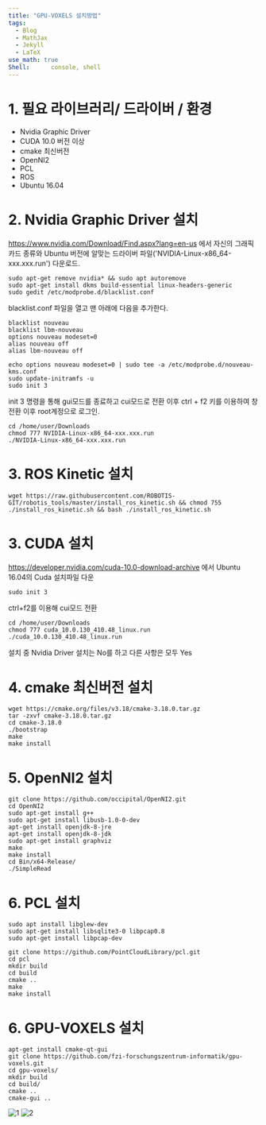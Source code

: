 ```yaml
---
title: "GPU-VOXELS 설치방법"
tags:
  - Blog
  - MathJax
  - Jekyll
  - LaTeX
use_math: true
Shell:      console, shell
---
```


# 1. 필요 라이브러리/ 드라이버 / 환경
* Nvidia Graphic Driver
* CUDA 10.0 버전 이상
* cmake 최신버전
* OpenNI2
* PCL
* ROS
* Ubuntu 16.04

# 2. Nvidia Graphic Driver 설치
https://www.nvidia.com/Download/Find.aspx?lang=en-us 에서 자신의 그래픽 카드 종류와 Ubuntu 버전에 알맞는 드라이버 파일('NVIDIA-Linux-x86_64-xxx.xxx.run') 다운로드.

```shell
sudo apt-get remove nvidia* && sudo apt autoremove 
sudo apt-get install dkms build-essential linux-headers-generic
sudo gedit /etc/modprobe.d/blacklist.conf
```

blacklist.conf 파일을 열고 맨 아래에 다음을 추가한다.
```
blacklist nouveau
blacklist lbm-nouveau
options nouveau modeset=0
alias nouveau off
alias lbm-nouveau off
```

```shell
echo options nouveau modeset=0 | sudo tee -a /etc/modprobe.d/nouveau-kms.conf
sudo update-initramfs -u
sudo init 3
```

init 3 명령을 통해 gui모드를 종료하고 cui모드로 전환 이후 ctrl + f2 키를 이용하여 창 전환
이후 root계정으로 로그인.

```shell
cd /home/user/Downloads
chmod 777 NVIDIA-Linux-x86_64-xxx.xxx.run
./NVIDIA-Linux-x86_64-xxx.xxx.run
```
# 3. ROS Kinetic 설치

```shell
wget https://raw.githubusercontent.com/ROBOTIS-GIT/robotis_tools/master/install_ros_kinetic.sh && chmod 755 ./install_ros_kinetic.sh && bash ./install_ros_kinetic.sh
```
# 3. CUDA 설치
https://developer.nvidia.com/cuda-10.0-download-archive 에서 Ubuntu 16.04의 Cuda 설치파일 다운

```shell
sudo init 3
```

ctrl+f2를 이용해 cui모드 전환
```shell
cd /home/user/Downloads
chmod 777 cuda_10.0.130_410.48_linux.run
./cuda_10.0.130_410.48_linux.run
```
설치 중 Nvidia Driver 설치는 No를 하고 다른 사항은 모두 Yes

# 4. cmake 최신버전 설치

```shell
wget https://cmake.org/files/v3.18/cmake-3.18.0.tar.gz
tar -zxvf cmake-3.18.0.tar.gz
cd cmake-3.18.0
./bootstrap
make
make install
```



# 5. OpenNI2 설치

```shell
git clone https://github.com/occipital/OpenNI2.git
cd OpenNI2
sudo apt-get install g++
sudo apt-get install libusb-1.0-0-dev
apt-get install openjdk-8-jre
apt-get install openjdk-8-jdk
sudo apt-get install graphviz
make
make install
cd Bin/x64-Release/
./SimpleRead
```

# 6. PCL 설치

```shell
sudo apt install libglew-dev
sudo apt-get install libsqlite3-0 libpcap0.8  
sudo apt-get install libpcap-dev

git clone https://github.com/PointCloudLibrary/pcl.git
cd pcl
mkdir build
cd build
cmake ..
make 
make install
```

# 6. GPU-VOXELS 설치

```shell
apt-get install cmake-qt-gui
git clone https://github.com/fzi-forschungszentrum-informatik/gpu-voxels.git
cd gpu-voxels/
mkdir build
cd build/
cmake ..
cmake-gui ..
```

![1](https://user-images.githubusercontent.com/53217819/93412302-ddbc8c80-f8d7-11ea-85c3-43837a1a6b4b.png)
![2](https://user-images.githubusercontent.com/53217819/93412308-e319d700-f8d7-11ea-9400-83eaf178fae7.png)

